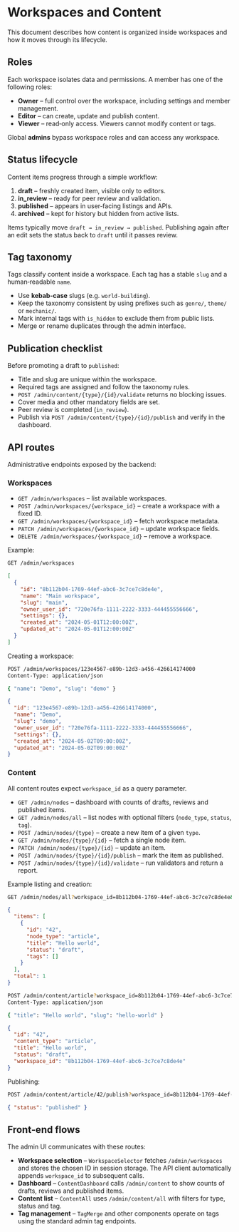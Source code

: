 # Workspaces and Content

This document describes how content is organized inside workspaces and how it
moves through its lifecycle.

## Roles

Each workspace isolates data and permissions. A member has one of the following
roles:

- **Owner** – full control over the workspace, including settings and member
  management.
- **Editor** – can create, update and publish content.
- **Viewer** – read‑only access. Viewers cannot modify content or tags.

Global **admins** bypass workspace roles and can access any workspace.

## Status lifecycle

Content items progress through a simple workflow:

1. **draft** – freshly created item, visible only to editors.
2. **in_review** – ready for peer review and validation.
3. **published** – appears in user‑facing listings and APIs.
4. **archived** – kept for history but hidden from active lists.

Items typically move `draft → in_review → published`. Publishing again after an
edit sets the status back to `draft` until it passes review.

## Tag taxonomy

Tags classify content inside a workspace. Each tag has a stable `slug` and a
human‑readable `name`.

- Use **kebab‑case** slugs (e.g. `world-building`).
- Keep the taxonomy consistent by using prefixes such as `genre/`, `theme/` or
  `mechanic/`.
- Mark internal tags with `is_hidden` to exclude them from public lists.
- Merge or rename duplicates through the admin interface.

## Publication checklist

Before promoting a draft to `published`:

- Title and slug are unique within the workspace.
- Required tags are assigned and follow the taxonomy rules.
- `POST /admin/content/{type}/{id}/validate` returns no blocking issues.
- Cover media and other mandatory fields are set.
- Peer review is completed (`in_review`).
- Publish via `POST /admin/content/{type}/{id}/publish` and verify in the
  dashboard.

## API routes

Administrative endpoints exposed by the backend:

### Workspaces

- `GET /admin/workspaces` – list available workspaces.
- `POST /admin/workspaces/{workspace_id}` – create a workspace with a fixed ID.
- `GET /admin/workspaces/{workspace_id}` – fetch workspace metadata.
- `PATCH /admin/workspaces/{workspace_id}` – update workspace fields.
- `DELETE /admin/workspaces/{workspace_id}` – remove a workspace.

Example:

```bash
GET /admin/workspaces
```

```json
[
  {
    "id": "8b112b04-1769-44ef-abc6-3c7ce7c8de4e",
    "name": "Main workspace",
    "slug": "main",
    "owner_user_id": "720e76fa-1111-2222-3333-444455556666",
    "settings": {},
    "created_at": "2024-05-01T12:00:00Z",
    "updated_at": "2024-05-01T12:00:00Z"
  }
]
```

Creating a workspace:

```bash
POST /admin/workspaces/123e4567-e89b-12d3-a456-426614174000
Content-Type: application/json

{ "name": "Demo", "slug": "demo" }
```

```json
{
  "id": "123e4567-e89b-12d3-a456-426614174000",
  "name": "Demo",
  "slug": "demo",
  "owner_user_id": "720e76fa-1111-2222-3333-444455556666",
  "settings": {},
  "created_at": "2024-05-02T09:00:00Z",
  "updated_at": "2024-05-02T09:00:00Z"
}
```

### Content

All content routes expect `workspace_id` as a query parameter.

- `GET /admin/nodes` – dashboard with counts of drafts, reviews and published
  items.
- `GET /admin/nodes/all` – list nodes with optional filters
  (`node_type`, `status`, `tag`).
- `POST /admin/nodes/{type}` – create a new item of a given `type`.
- `GET /admin/nodes/{type}/{id}` – fetch a single node item.
- `PATCH /admin/nodes/{type}/{id}` – update an item.
- `POST /admin/nodes/{type}/{id}/publish` – mark the item as published.
- `POST /admin/nodes/{type}/{id}/validate` – run validators and return a
  report.

Example listing and creation:

```bash
GET /admin/nodes/all?workspace_id=8b112b04-1769-44ef-abc6-3c7ce7c8de4e&node_type=article
```

```json
{
  "items": [
    {
      "id": "42",
      "node_type": "article",
      "title": "Hello world",
      "status": "draft",
      "tags": []
    }
  ],
  "total": 1
}
```

```bash
POST /admin/content/article?workspace_id=8b112b04-1769-44ef-abc6-3c7ce7c8de4e
Content-Type: application/json

{ "title": "Hello world", "slug": "hello-world" }
```

```json
{
  "id": "42",
  "content_type": "article",
  "title": "Hello world",
  "status": "draft",
  "workspace_id": "8b112b04-1769-44ef-abc6-3c7ce7c8de4e"
}
```

Publishing:

```bash
POST /admin/content/article/42/publish?workspace_id=8b112b04-1769-44ef-abc6-3c7ce7c8de4e
```

```json
{ "status": "published" }
```

## Front‑end flows

The admin UI communicates with these routes:

- **Workspace selection** – `WorkspaceSelector` fetches `/admin/workspaces` and
  stores the chosen ID in session storage. The API client automatically appends
  `workspace_id` to subsequent calls.
- **Dashboard** – `ContentDashboard` calls `/admin/content` to show counts of
  drafts, reviews and published items.
- **Content list** – `ContentAll` uses `/admin/content/all` with filters for type,
  status and tag.
- **Tag management** – `TagMerge` and other components operate on tags using the
  standard admin tag endpoints.

